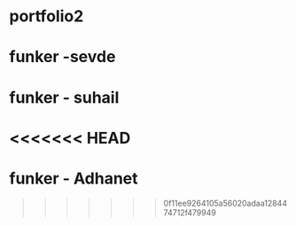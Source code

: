 # portfolio2
# funker -sevde
# funker - suhail
<<<<<<< HEAD
=======
# funker - Adhanet
>>>>>>> 0f11ee9264105a56020adaa1284474712f479949
